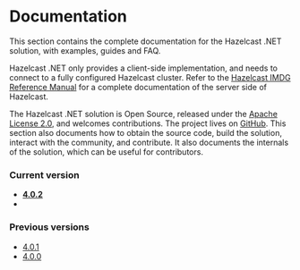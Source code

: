 # Documentation

This section contains the complete documentation for the Hazelcast .NET solution, with examples, guides and FAQ.

Hazelcast .NET only provides a client-side implementation, and needs to connect to a fully configured Hazelcast cluster. Refer to the [Hazelcast IMDG Reference Manual](https://docs.hazelcast.org/docs/latest/manual/html-single/) for a complete documentation of the server side of Hazelcast.

The Hazelcast .NET solution is Open Source, released under the [Apache License 2.0](https://www.apache.org/licenses/LICENSE-2.0), and welcomes contributions. The project lives on [GitHub](https://github.com/hazelcast/hazelcast-csharp-client). This section also documents how to obtain the source code, build the solution, interact with the community, and  contribute. It also documents the internals of the solution, which can be useful for contributors.

### Current version

* **[4.0.2](4.0.2/doc/index.html)**
* <!--DEVDOC_DOC-->

### Previous versions

* [4.0.1](4.0.1/doc/index.html)
* [4.0.0](4.0.0/doc/index.html)
